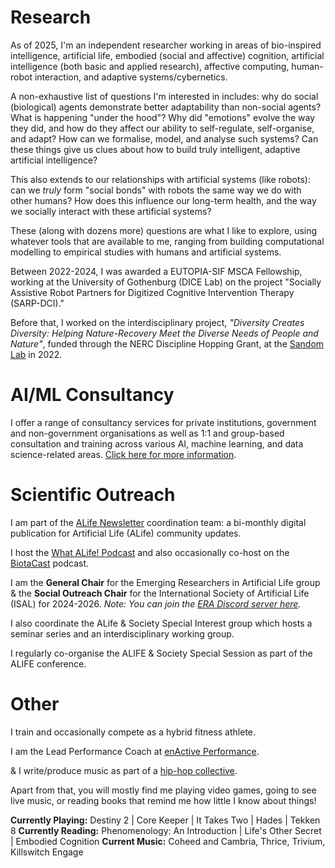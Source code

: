 # Research

As of 2025, I'm an independent researcher working in areas of bio-inspired intelligence, artificial life, embodied (social and affective) cognition, artificial intelligence (both basic and applied research), affective computing, human-robot interaction, and adaptive systems/cybernetics.



A non-exhaustive list of questions I'm interested in includes: why do social (biological) agents demonstrate better adaptability than non-social agents? What is happening "under the hood"? Why did "emotions" evolve the way they did, and how do they affect our ability to self-regulate, self-organise, and adapt? How can we formalise, model, and analyse such systems? Can these things give us clues about how to build truly intelligent, adaptive artificial intelligence?



This also extends to our relationships with artificial systems (like robots): can we _truly_ form "social bonds" with robots the same way we do with other humans? How does this influence our long-term health, and the way we socially interact with these artificial systems?



These (along with dozens more) questions are what I like to explore, using whatever tools that are available to me, ranging from building computational modelling to empirical studies with humans and artificial systems.



Between 2022-2024, I was awarded a EUTOPIA-SIF MSCA Fellowship, working at the University of Gothenburg (DICE Lab) on the project "Socially Assistive Robot Partners for Digitized Cognitive Intervention Therapy (SARP-DCI)."



Before that, I worked on the interdisciplinary project, *"Diversity Creates Diversity: Helping Nature-Recovery Meet the Diverse Needs of People and Nature"*, funded through the NERC Discipline Hopping Grant, at the [Sandom Lab](http://www.sussex.ac.uk/lifesci/sandomlab/) in 2022.



# AI/ML Consultancy

I offer a range of consultancy services for private institutions, government and non-government organisations as well as 1:1 and group-based consultation and training across various AI, machine learning, and data science-related areas. [Click here for more information](/consultancy/).



# Scientific Outreach



I am part of the [ALife Newsletter](https://alife.org/category/newsletter/) coordination team: a bi-monthly digital publication for Artificial Life (ALife) community updates.

I host the [What ALife! Podcast](/podcast/) and also occasionally co-host on the [BiotaCast](https://biotacast.org/) podcast.

I am the **General Chair** for the Emerging Researchers in Artificial Life group \& the **Social Outreach Chair** for the International Society of Artificial Life (ISAL) for 2024-2026.
*Note: You can join the* [*ERA Discord server here*](https://discord.gg/rbzddE6SHH)*.*

I also coordinate the ALife & Society Special Interest group which hosts a seminar series and an interdisciplinary working group.

I regularly co-organise the ALIFE & Society Special Session as part of the ALIFE conference.



# Other

I train and occasionally compete as a hybrid fitness athlete.



I am the Lead Performance Coach at [enActive Performance](https://enactive.co.uk).



& I write/produce music as part of a [hip-hop collective](http://www.thehauserproject.com/).



Apart from that, you will mostly find me playing video games, going to see live music, or reading books that remind me how little I know about things!

**Currently Playing:** Destiny 2 | Core Keeper | It Takes Two | Hades | Tekken 8
**Currently Reading:** Phenomenology: An Introduction | Life's Other Secret | Embodied Cognition
**Current Music:** Coheed and Cambria, Thrice, Trivium, Killswitch Engage

